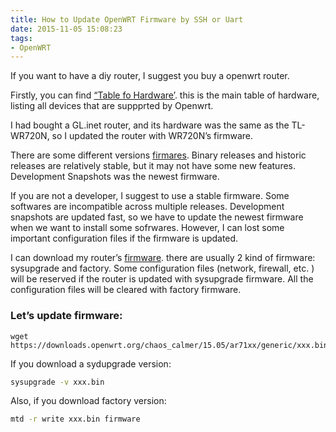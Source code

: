 ```yaml
---
title: How to Update OpenWRT Firmware by SSH or Uart
date: 2015-11-05 15:08:23
tags: 
- OpenWRT
---
```

If you want to have a diy router, I suggest you buy a openwrt router.

Firstly, you can find [“Table fo Hardware’](http://wiki.openwrt.org/toh/start). this is the main table of hardware, listing all devices that are suppprted by Openwrt.

I had bought a GL.inet router, and its hardware was the same as the TL-WR720N, so I updated the router with WR720N’s firmware.

There are some different versions [firmares](https://downloads.openwrt.org/).  Binary releases and historic releases are relatively stable, but it may not have some new features. Development Snapshots was the newest firmware.

If you are not a developer, I suggest to use a stable firmware. Some softwares are incompatible across multiple releases. Development snapshots are updated fast, so we have to update the newest firmware when we want to install some sofrwares.  However, I can lost some important configuration files if the firmware is updated.

I can download my router’s [firmware](https://downloads.openwrt.org/chaos_calmer/15.05/ar71xx/generic/). there are usually 2 kind of firmware: sysupgrade and factory. Some configuration files (network, firewall, etc. ) will be reserved if the router is updated with sysupgrade firmware. All the configuration files will be cleared with factory firmware.

### Let’s update firmware:
```
wget https://downloads.openwrt.org/chaos_calmer/15.05/ar71xx/generic/xxx.bin
```
If you download a sydupgrade version:

```bash 
sysupgrade -v xxx.bin
```
Also, if you download factory version:

```bash 
mtd -r write xxx.bin firmware
```


 